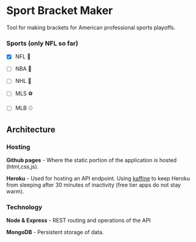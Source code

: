 # Sport Bracket Maker

Tool for making brackets for American professional sports playoffs.

### Sports (only NFL so far)
- [x] NFL 🏈
- [ ] NBA 🏀
- [ ] NHL 🏒
- [ ] MLS ⚽️
- [ ] MLB ⚾️



## Architecture

### Hosting
**Github pages** - Where the static portion of the application is hosted (html,css,js).

**Heroku** - Used for hosting an API endpoint.  Using [kaffine](http://kaffeine.herokuapp.com/) to keep Heroku from sleeping after 30 minutes of inactivity (free tier apps do not stay warm).


### Technology
**Node & Express** - REST routing and operations of the API

**MongoDB** - Persistent storage of data.
